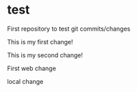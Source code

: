 # test
First repository to test git commits/changes

This is my first change!

This is my second change!

First web change

local change
